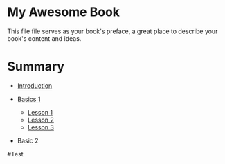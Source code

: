 # My Awesome Book

This file file serves as your book's preface, a great place to describe your book's content and ideas.


# Summary

* [Introduction](README.md)
* [Basics 1](chapter1.md)
  * [Lesson 1](lesson-1.md)
  * [Lesson 2](https://seadude.gitbooks.io/linking/content/chapter1/internal.html)
  * [Lesson 3](chapter1/lesson-1.md/#test)


* Basic 2




#Test

